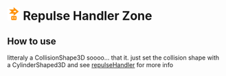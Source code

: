 # <img src="../image/component//repulseHandlerZone.png" width="30"> Repulse Handler Zone

## How to use

litteraly a CollisionShape3D soooo... that it. just set the collision shape with a CylinderShaped3D and see [repulseHandler](repulseHandler.md) for more info